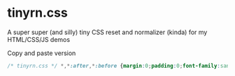 tinyrn.css
=========

A super super (and silly) tiny CSS reset and normalizer (kinda) for my HTML/CSS/JS demos

Copy and paste version

```css
/* tinyrn.css */ *,*:after,*:before {margin:0;padding:0;font-family:sans-serif;-webkit-box-sizing:border-box;-moz-box-sizing:border-box;box-sizing:border-box;}
```

